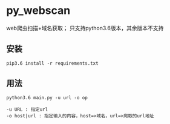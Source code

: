 # py_webscan
web爬虫扫描+域名获取； 只支持python3.6版本，其余版本不支持


## 安装
```
pip3.6 install -r requirements.txt
```
## 用法
```
python3.6 main.py -u url -o op

-u URL : 指定url
-o host|url : 指定输入的内容，host=>域名，url=>爬取的url地址



```
